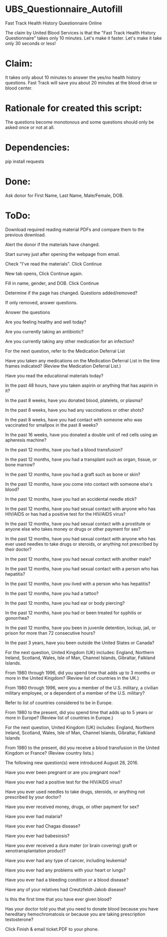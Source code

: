 # UBS_Questionnaire_Autofill
Fast Track Health History Questionnaire Online

The claim by United Blood Services is that the "Fast Track Health History Questionnaire" 
takes only 10 minutes. Let's make it faster. Let's make it take only 30 seconds or less!

# Claim:
It takes only about 10 minutes to answer the yes/no health history questions.
Fast Track will save you about 20 minutes at the blood drive or blood center.

# Rationale for created this script:
The questions become monotonous and some questions should only be asked once or not at all.

# Dependencies:
pip install requests

# Done:
Ask donor for First Name, Last Name, Male/Female, DOB.


# ToDo:
Download required reading material PDFs and compare them to the previous download.

Alert the donor if the materials have changed.

Start survey just after opening the webpage from email.

Check "I've read the materials". Click Continue

New tab opens, Click Continue again.

Fill in name, gender, and DOB. Click Continue

Determine if the page has changed. Questions added/removed?

If only removed, answer questions.

Answer the questions

Are you feeling healthy and well today?

Are you currently taking an antibiotic?

Are you currently taking any other medication for an infection?

For the next question, refer to the Medication Deferral List

Have you taken any medications on the Medication Deferral List in the time frames indicated? (Review the Medication Deferral List.)

Have you read the educational materials today?

In the past 48 hours, have you taken aspirin or anything that has aspirin in it?

In the past 8 weeks, have you donated blood, platelets, or plasma?

In the past 8 weeks, have you had any vaccinations or other shots?

In the past 8 weeks, have you had contact with someone who was vaccinated for smallpox in the past 8 weeks?

In the past 16 weeks, have you donated a double unit of red cells using an apheresis machine?

In the past 12 months, have you had a blood transfusion?

In the past 12 months, have you had a transplant such as organ, tissue, or bone marrow?

In the past 12 months, have you had a graft such as bone or skin?

In the past 12 months, have you come into contact with someone else's blood?

In the past 12 months, have you had an accidental needle stick?

In the past 12 months, have you had sexual contact with anyone who has HIV/AIDS or has had a positive test for the HIV/AIDS virus?

In the past 12 months, have you had sexual contact with a prostitute or anyone else who takes money or drugs or other payment for sex?

In the past 12 months, have you had sexual contact with anyone who has ever used needles to take drugs or steroids, or anything not prescribed by their doctor?

In the past 12 months, have you had sexual contact with another male?

In the past 12 months, have you had sexual contact with a person who has hepatitis?

In the past 12 months, have you lived with a person who has hepatitis?

In the past 12 months, have you had a tattoo?

In the past 12 months, have you had ear or body piercing?

In the past 12 months, have you had or been treated for syphilis or gonorrhea?

In the past 12 months, have you been in juvenile detention, lockup, jail, or prison for more than 72 consecutive hours?

In the past 3 years, have you been outside the United States or Canada?

For the next question, United Kingdom (UK) includes: England, Northern Ireland, Scotland, Wales, Isle of Man, Channel Islands, Gibraltar, Falkland Islands.

From 1980 through 1996, did you spend time that adds up to 3 months or more in the United Kingdom? (Review list of countries in the UK.)

From 1980 through 1996, were you a member of the U.S. military, a civilian military employee, or a dependent of a member of the U.S. military?

Refer to list of countries considered to be in Europe.

From 1980 to the present, did you spend time that adds up to 5 years or more in Europe? (Review list of countries in Europe.)

For the next question, United Kingdom (UK) includes: England, Northern Ireland, Scotland, Wales, Isle of Man, Channel Islands, Gibraltar, Falkland Islands

From 1980 to the present, did you receive a blood transfusion in the United Kingdom or France? (Review country lists.)

The following new question(s) were introduced August 28, 2016.

Have you ever been pregnant or are you pregnant now?

Have you ever had a positive test for the HIV/AIDS virus?

Have you ever used needles to take drugs, steroids, or anything not prescribed by your doctor?

Have you ever received money, drugs, or other payment for sex?

Have you ever had malaria?

Have you ever had Chagas disease?

Have you ever had babesiosis?

Have you ever received a dura mater (or brain covering) graft or xenotransplantation product?

Have you ever had any type of cancer, including leukemia?

Have you ever had any problems with your heart or lungs?

Have you ever had a bleeding condition or a blood disease?

Have any of your relatives had Creutzfeldt-Jakob disease?

Is this the first time that you have ever given blood?

Has your doctor told you that you need to donate blood because you have hereditary hemochromatosis or because you are taking prescription testosterone?
    
Click Finish & email ticket.PDF to your phone.
